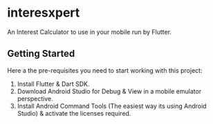 # interesxpert

An Interest Calculator to use in your mobile run by Flutter.

## Getting Started

Here a the pre-requisites you need to start working with this project:

1. Install Flutter & Dart SDK.
2. Download Android Studio for Debug & View in a mobile emulator perspective.
3. Install Android Command Tools (The easiest way its using Android Studio) & activate the licenses required.

